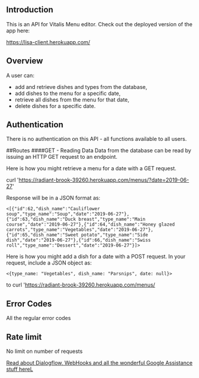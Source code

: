 ## Introduction
This is an API for Vitalis Menu editor. Check out the deployed version of the app here:

https://lisa-client.herokuapp.com/

## Overview
A user can:
* add and retrieve dishes and types from the database,
* add dishes to the menu for a specific date,
* retrieve all dishes from the menu for that date,
* delete dishes for a specific date.

## Authentication
There is no authentication on this API - all functions available to all users.

##Routes
####GET - Reading Data
Data from the database can be read by issuing an HTTP GET request to an endpoint. 

Here is how you might retrieve a menu for a date with a GET request.

curl 'https://radiant-brook-39260.herokuapp.com/menus/?date=2019-06-27'

Response will be in a JSON format as:

`<[{"id":62,"dish_name":"Cauliflower soup","type_name":"Soup","date":"2019-06-27"},{"id":63,"dish_name":"Duck breast","type_name":"Main course","date":"2019-06-27"},{"id":64,"dish_name":"Honey glazed carrots","type_name":"Vegetables","date":"2019-06-27"},{"id":65,"dish_name":"Sweet potato","type_name":"Side dish","date":"2019-06-27"},{"id":66,"dish_name":"Swiss roll","type_name":"Dessert","date":"2019-06-27"}]>`

Here is how you might add a dish for a date with a POST request. In your request, include a JSON object as:

`<{type_name: "Vegetables", dish_name: "Parsnips", date: null}>`

to curl 'https://radiant-brook-39260.herokuapp.com/menus/

## Error Codes
All the regular error codes

## Rate limit
No limit on number of requests

[Read about Dialogflow, WebHooks and all the wonderful Google Assistance stuff hereL](dialogflow-README/README.md)